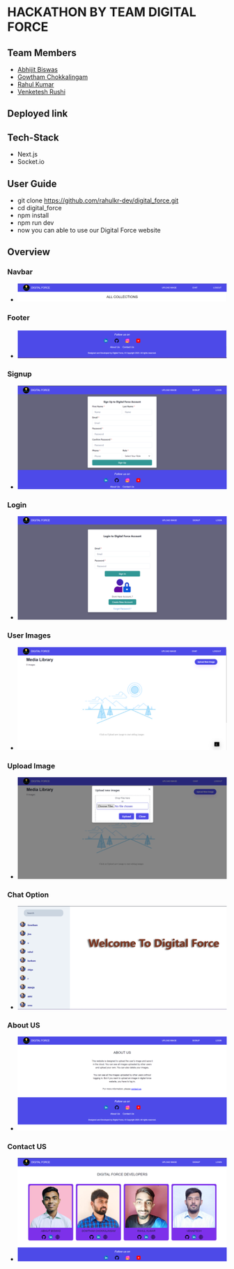 # HACKATHON BY TEAM DIGITAL FORCE

## Team Members

- [Abhijit Biswas](https://github.com/abhijitnr)
- [Gowtham Chokkalingam](https://github.com/Gowtham-Chokkalingam)
- [Rahul Kumar](https://github.com/rahulkr-dev)
- [Venketesh Rushi](https://github.com/VenketeshRushi)

## Deployed link

## Tech-Stack

- Next.js
- Socket.io

## User Guide

- git clone https://github.com/rahulkr-dev/digital_force.git
- cd digital_force
- npm install
- npm run dev
- now you can able to use our Digital Force website

## Overview

### Navbar

- ![nav.png](./assets/nav.png)

### Footer

- ![footer.png](./assets/footer.png)

### Signup

- ![signup.png](./assets/signup.png)

### Login

- ![](./assets/login.png)

### User Images

- ![](./assets/image.png)

### Upload Image

- ![](./assets/upload.png)

### Chat Option

- ![](./assets/chat.png)

### About US

- ![](./assets/about.png)

### Contact US

- ![](./assets/contact.png)
